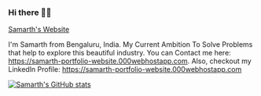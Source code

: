 ### Hi there 👋:hugs: 

[Samarth's Website](https://samarth-portfolio-website.000webhostapp.com)

I'm Samarth from Bengaluru, India. My Current Ambition To Solve Problems that help to explore this beautiful industry. You can Contact me here: https://samarth-portfolio-website.000webhostapp.com. Also, checkout my Linkedln Profile: https://samarth-portfolio-website.000webhostapp.com

[![Samarth's GitHub stats](https://github-readme-stats.vercel.app/api?username=SamarthHChinivar)](https://github.com/SamarthHChinivar/github-readme-stats)

